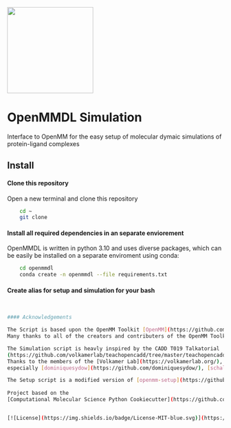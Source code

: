 <img src="https://openmm.org/images/logo.svg" height="200">


# OpenMMDL Simulation


Interface to OpenMM for the easy setup of molecular dymaic simulations of protein-ligand complexes

## Install

#### Clone this repository

Open a new terminal and clone this repository
```bash   
    cd ~
    git clone 
```
#### Install all required dependencies in an separate enviorement


OpenMMDL is written in python 3.10 and uses diverse packages, which can be easily be installed on a separate enviroment using conda:
```bash
    cd openmmdl
    conda create -n openmmdl --file requirements.txt
```

#### Create alias for setup and simulation for your bash
```bash
    

#### Acknowledgements

The Script is based upon the OpenMM Toolkit [OpenMM](https://github.com/openmm)
Many thanks to all of the creators and contributers of the OpenMM Toolkit, especially a big thank you to [jchodera](https://github.com/jchodera), [peastman](https://github.com/peastman), [mikemhenry](https://github.com/mikemhenry) and the whole [choderalab](https://github.com/choderalab) 

The Simulation script is heavly inspired by the CADD T019 Talkatorial
(https://github.com/volkamerlab/teachopencadd/tree/master/teachopencadd/talktorials/T019_md_simulation)
Thanks to the members of the [Volkamer Lab](https://volkamerlab.org/),
especially [dominiquesydow](https://github.com/dominiquesydow/), [schallerdavid](https://github.com/schallerdavid) and [AndreaVolkamer](https://github.com/andreavolkamer).

The Setup script is a modified version of [openmm-setup](https://github.com/openmm/openmm-setup).
 
Project based on the 
[Computational Molecular Science Python Cookiecutter](https://github.com/molssi/cookiecutter-cms) version 1.1.


[![License](https://img.shields.io/badge/License-MIT-blue.svg)](https://opensource.org/licenses/MIT)